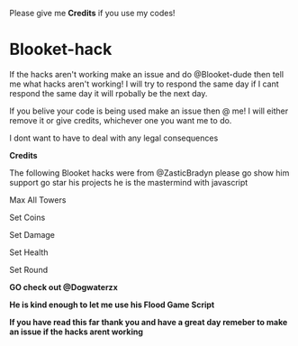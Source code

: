 Please give me **Credits** if you use my codes! 


# Blooket-hack 
If the hacks aren't working make an issue and do @Blooket-dude then tell me what hacks aren't working! I will try to respond the same day if I cant respond the same day it will rpobally be the next day. 


If you belive your code is being used make an issue then @ me! I will either remove it or give credits, whichever one you want me to do. 


I dont want to have to deal with any legal consequences


**Credits**


The following Blooket hacks were from @ZasticBradyn please go show him support go star his projects he is the mastermind with javascript

Max All Towers


Set Coins


Set Damage


Set Health


Set Round


**GO check out @Dogwaterzx**


**He is kind enough to let me use his Flood Game Script**



**If you have read this far thank you and have a great day remeber to make an issue if the hacks arent working**
